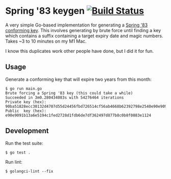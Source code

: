 # Spring '83 keygen [![Build Status](https://github.com/brandur/spring83-keygen/workflows/spring83-keygen%20CI/badge.svg)](https://github.com/brandur/spring83-keygen/actions)

A very simple Go-based implementation for generating a [Spring '83 conforming key](https://github.com/robinsloan/spring-83/blob/main/draft-20220629.md#key-format). This involves generating by brute force until finding a key which contains a suffix containing a target expiry date and magic numbers. Takes ~3 to 10 minutes on my M1 Mac.

I know this duplicates work other people have done, but I did it for fun.

## Usage

Generate a conforming key that will expire two years from this month:

    $ go run main.go
    Brute forcing a Spring '83 key (this could take a while)
    Succeeded in 3m0.280434083s with 54276464 iterations
    Private key (hex): 90ba51828ecc30132d4707d55d24456fbd726514cf56ab4668b62392798e2540e90e9091b13a6e5194c1fed2728d1fdb6de7df362497d877b8c0b8f0883e1124
    Public  key (hex): e90e9091b13a6e5194c1fed2728d1fdb6de7df362497d877b8c0b8f0883e1124

## Development

Run the test suite:

    $ go test .

Run lint:

    $ golangci-lint --fix
